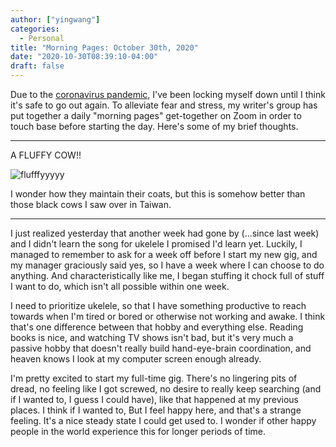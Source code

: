 ```yaml
---
author: ["yingwang"]
categories:
  - Personal
title: "Morning Pages: October 30th, 2020"
date: "2020-10-30T08:39:10-04:00"
draft: false
---
```


Due to the [coronavirus
pandemic](https://en.wikipedia.org/wiki/2019-20_coronavirus_pandemic), I've been
locking myself down until I think it's safe to go out again. To alleviate fear
and stress, my writer's group has put together a daily "morning pages"
get-together on Zoom in order to touch base before starting the day. Here's some
of my brief thoughts.

---

A FLUFFY COW!!

![flufffyyyyy](/img/posts/2020/10/30/morning_pages.jpeg)

I wonder how they maintain their coats, but this is somehow better than those
black cows I saw over in Taiwan.

---

I just realized yesterday that another week had gone by (...since last week) and
I didn't learn the song for ukelele I promised I'd learn yet. Luckily, I managed
to remember to ask for a week off before I start my new gig, and my manager
graciously said yes, so I have a week where I can choose to do anything. And
characteristically like me, I began stuffing it chock full of stuff I want to
do, which isn't all possible within one week.

I need to prioritize ukelele, so that I have something productive to reach
towards when I'm tired or bored or otherwise not working and awake. I think
that's one difference between that hobby and everything else. Reading books is
nice, and watching TV shows isn't bad, but it's very much a passive hobby that
doesn't really build hand-eye-brain coordination, and heaven knows I look at my
computer screen enough already.

I'm pretty excited to start my full-time gig. There's no lingering pits of
dread, no feeling like I got screwed, no desire to really keep searching (and if
I wanted to, I guess I could have), like that happened at my previous places. I
think if I wanted to, But I feel happy here, and that's a strange feeling. It's
a nice steady state I could get used to. I wonder if other happy people in the
world experience this for longer periods of time.
